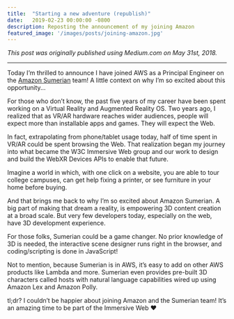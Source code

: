 ```yaml
---
title:  "Starting a new adventure (republish)"
date:   2019-02-23 00:00:00 -0800
description: Reposting the announcement of my joining Amazon
featured_image: '/images/posts/joining-amazon.jpg'
---
```


*This post was originally published using Medium.com on May 31st, 2018.*

---

Today I’m thrilled to announce I have joined AWS as a Principal Engineer on the [Amazon Sumerian](https://aws.amazon.com/sumerian/) team! A little context on why I’m so excited about this opportunity...

For those who don’t know, the past five years of my career have been spent working on a Virtual Reality and Augmented Reality OS. Two years ago, I realized that as VR/AR hardware reaches wider audiences, people will expect more than installable apps and games. They will expect the Web.

In fact, extrapolating from phone/tablet usage today, half of time spent in VR/AR could be spent browsing the Web. That realization began my journey into what became the W3C Immersive Web group and our work to design and build the WebXR Devices APIs to enable that future.

Imagine a world in which, with one click on a website, you are able to tour college campuses, can get help fixing a printer, or see furniture in your home before buying.

And that brings me back to why I’m so excited about Amazon Sumerian. A big part of making that dream a reality, is empowering 3D content creation at a broad scale. But very few developers today, especially on the web, have 3D development experience.

For those folks, Sumerian could be a game changer. No prior knowledge of 3D is needed, the interactive scene designer runs right in the browser, and coding/scripting is done in JavaScript!

Not to mention, because Sumerian is in AWS, it’s easy to add on other AWS products like Lambda and more. Sumerian even provides pre-built 3D characters called hosts with natural language capabilities wired up using Amazon Lex and Amazon Polly.

tl;dr? I couldn’t be happier about joining Amazon and the Sumerian team! It’s an amazing time to be part of the Immersive Web ❤